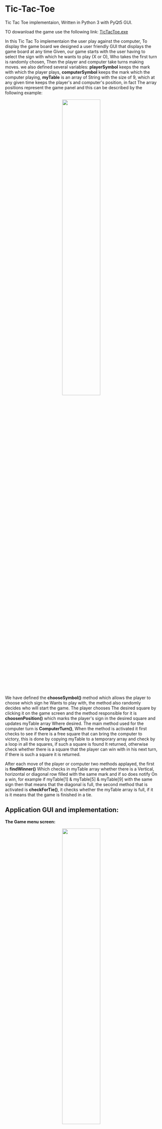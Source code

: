 # Tic-Tac-Toe
Tic Tac Toe implementaion, Written in Python 3 with PyQt5 GUI.

TO dowanload the game use the following link: [TicTacToe.exe](https://drive.google.com/file/d/1ujsYZlJaOlAmomhre1G4_tn2A3mB639-/view?usp=sharing)

In this Tic Tac To implementaion the user play against the computer, To display the game board we designed a user friendly GUI that displays the game board at any time Given, our game starts with the user having to select the sign with which he wants to play (X or O),  Who takes the first turn is randomly chosen, Then the player and computer take turns making moves. we also defined several variables: **playerSymbol** keeps the mark with which the player plays, **computerSymbol** keeps the mark which the computer playing, **myTable** is an array of String with the size of 9, which at any given time keeps the player's and computer's position, in fact The array positions represent the game panel and this can be described by the following example:

<p align="center"> 
<img src="https://user-images.githubusercontent.com/31032862/57181593-7c407d00-6e9e-11e9-8576-5a51f706c717.png" width="50%">
</p>

We have defined the **chooseSymbol()** method which allows the player to choose which sign he Wants to play with, the method also randomly decides who will start the game. The player chooses The desired square by clicking it on the game screen and the method responsible for it is **choosenPosition()** which marks the player's sign in the desired square and updates myTable array Where desired. The main method used for the computer turn is **ComputerTurn()**, When the method is activated it first checks to see if there is a free square that can bring the computer to victory, this is done by copying myTable to a temporary array and check by a loop in all the squares, if such a square is found It returned, otherwise check whether there is a square that the player can win with in his next turn, if there is such a square it is returned.

After each move of the player or computer two methods applayed, the first is **findWinner()** Which checks in myTable array whether there is a Vertical, horizontal or diagonal row filled with the same mark and if so does notify On a win, for example if myTable[1] & myTable[5] & myTable[9] with the same sign then that means that the diagonal is full, the second method that is activated is **checkForTie()**, it checks whether the myTable array is full, if it is it means that the game is finished in a tie.


Application GUI and implementation:
-

**The Game menu screen:**
<p align="center"> 
<img src="https://user-images.githubusercontent.com/31032862/57181920-3b4a6780-6ea2-11e9-8008-1536f92d268d.png" width="50%">
</p>

**choosen symbol screen:**
<p align="center"> 
<img src="https://user-images.githubusercontent.com/31032862/57181924-4bfadd80-6ea2-11e9-9906-3ab5c40ab482.png" width="50%">
</p>

**Game Over scree, the computer has won:**
<p align="center"> 
<img src="https://user-images.githubusercontent.com/31032862/57181928-574e0900-6ea2-11e9-92ce-b1441bd2fc99.png" width="50%">
</p>
